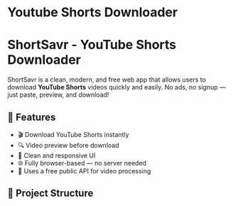 # Youtube Shorts Downloader

# ShortSavr - YouTube Shorts Downloader
ShortSavr is a clean, modern, and free web app that allows users to download **YouTube Shorts** videos quickly and easily. No ads, no signup — just paste, preview, and download!

## 🚀 Features

- 🎬 Download YouTube Shorts instantly
- 🔍 Video preview before download
- 🧼 Clean and responsive UI
- 🌐 Fully browser-based — no server needed
- 🧠 Uses a free public API for video processing

## 📁 Project Structure



